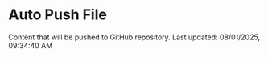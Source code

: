# Auto Push File

Content that will be pushed to GitHub repository.
Last updated: 08/01/2025, 09:34:40 AM